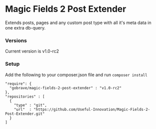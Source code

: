 # Magic Fields 2 Post Extender

Extends posts, pages and any custom post type with all it's meta data in one extra db-query. 

### Versions

Current version is v1.0-rc2

### Setup

Add the following to your composer.json file and run `composer install`

    "require": {
      "gobrave/magic-fields-2-post-extender" : "v1.0-rc2"
    },
    "repositories" : [
      {
        "type" : "git",
        "url"  : "https://github.com/Useful-Innovation/Magic-Fields-2-Post-Extender.git"
      }
    ]
